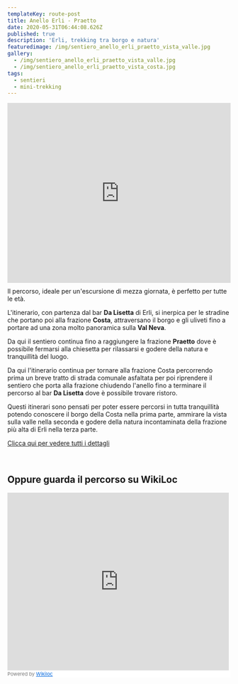 ```yaml
---
templateKey: route-post
title: Anello Erli - Praetto
date: 2020-05-31T06:44:08.626Z
published: true
description: 'Erli, trekking tra borgo e natura'
featuredimage: /img/sentiero_anello_erli_praetto_vista_valle.jpg
gallery:
  - /img/sentiero_anello_erli_praetto_vista_valle.jpg
  - /img/sentiero_anello_erli_praetto_vista_costa.jpg
tags:
  - sentieri
  - mini-trekking
---
```


<iframe style="float:left;margin-right:15px;margin-bottom: 10px;"height='405' width='100%' frameborder='0' allowtransparency='true' scrolling='no' src='https://www.strava.com/activities/3536530678/embed/9e5b4b3a78fe6f4e5e6b216d4e24dcf9fad7a9a6'></iframe>

Il percorso, ideale per un'escursione di mezza giornata, è perfetto per tutte le età.

L'itinerario, con partenza dal bar **Da Lisetta** di Erli, si inerpica per le stradine che portano poi alla frazione **Costa**, attraversano il borgo e gli uliveti fino a portare ad una zona molto panoramica sulla **Val Neva**.

Da qui il sentiero continua fino a raggiungere la frazione **Praetto** dove è possibile fermarsi alla chiesetta per rilassarsi e godere della natura e tranquillità del luogo.

Da qui l'itinerario continua per tornare alla frazione Costa percorrendo prima un breve tratto di strada comunale asfaltata per poi riprendere il sentiero che porta alla frazione chiudendo l'anello fino a terminare il percorso al bar **Da Lisetta** dove è possibile trovare ristoro.

Questi itinerari sono pensati per poter essere percorsi in tutta tranquillità potendo conoscere il borgo della Costa nella prima parte, ammirare la vista sulla valle nella seconda e godere della natura incontaminata della frazione più alta di Erli nella terza parte.

[Clicca qui per vedere tutti i dettagli](https://www.strava.com/activities/anello-erli-praetto-3536530678?utm_campaign=ride_share&utm_content=59892579&utm_medium=widget)

<br/>

## Oppure guarda il percorso su **WikiLoc**

<iframe frameBorder="0" scrolling="no" src="https://it.wikiloc.com/wikiloc/spatialArtifacts.do?event=view&id=50211380&measures=off&title=on&near=on&images=on&maptype=H" width="500" height="400"></iframe><div style="background-color:#fff;color:#777;font-size:11px;line-height:16px;">Powered by <a style="color:#06d;font-size:11px;line-height:16px;" target="_blank" href="https://it.wikiloc.com">Wikiloc</a></div>
